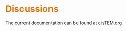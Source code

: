 # <span style="color: #e87502">**Discussions**</span>

The current documentation can be found at [cisTEM.org](https://cistem.org/documentation)
